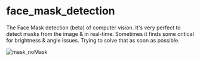 # face_mask_detection
The Face Mask detection (beta) of computer vision. It's very perfect to detect masks from the image &amp; in real-time. Sometimes it finds some critical for brightness  &amp; angle issues. Trying to solve that as soon as possible. 


![mask_noMask](https://user-images.githubusercontent.com/18087611/102311738-95287400-3f97-11eb-898a-5006f7abb969.jpg)

